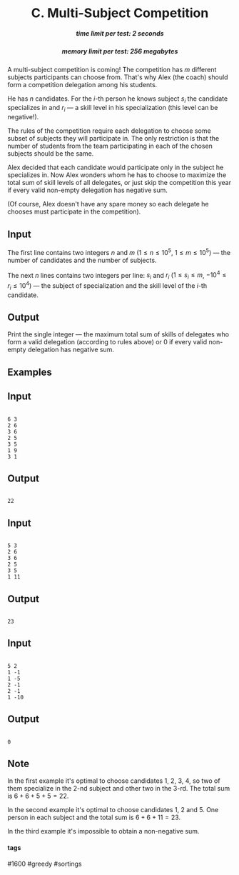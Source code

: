 <h1 style='text-align: center;'> C. Multi-Subject Competition</h1>

<h5 style='text-align: center;'>time limit per test: 2 seconds</h5>
<h5 style='text-align: center;'>memory limit per test: 256 megabytes</h5>

A multi-subject competition is coming! The competition has $m$ different subjects participants can choose from. That's why Alex (the coach) should form a competition delegation among his students. 

He has $n$ candidates. For the $i$-th person he knows subject $s_i$ the candidate specializes in and $r_i$ — a skill level in his specialization (this level can be negative!). 

The rules of the competition require each delegation to choose some subset of subjects they will participate in. The only restriction is that the number of students from the team participating in each of the chosen subjects should be the same.

Alex decided that each candidate would participate only in the subject he specializes in. Now Alex wonders whom he has to choose to maximize the total sum of skill levels of all delegates, or just skip the competition this year if every valid non-empty delegation has negative sum.

(Of course, Alex doesn't have any spare money so each delegate he chooses must participate in the competition).

## Input

The first line contains two integers $n$ and $m$ ($1 \le n \le 10^5$, $1 \le m \le 10^5$) — the number of candidates and the number of subjects.

The next $n$ lines contains two integers per line: $s_i$ and $r_i$ ($1 \le s_i \le m$, $-10^4 \le r_i \le 10^4$) — the subject of specialization and the skill level of the $i$-th candidate.

## Output

Print the single integer — the maximum total sum of skills of delegates who form a valid delegation (according to rules above) or $0$ if every valid non-empty delegation has negative sum.

## Examples

## Input


```

6 3
2 6
3 6
2 5
3 5
1 9
3 1

```
## Output


```

22

```
## Input


```

5 3
2 6
3 6
2 5
3 5
1 11

```
## Output


```

23

```
## Input


```

5 2
1 -1
1 -5
2 -1
2 -1
1 -10

```
## Output


```

0

```
## Note

In the first example it's optimal to choose candidates $1$, $2$, $3$, $4$, so two of them specialize in the $2$-nd subject and other two in the $3$-rd. The total sum is $6 + 6 + 5 + 5 = 22$.

In the second example it's optimal to choose candidates $1$, $2$ and $5$. One person in each subject and the total sum is $6 + 6 + 11 = 23$.

In the third example it's impossible to obtain a non-negative sum.



#### tags 

#1600 #greedy #sortings 